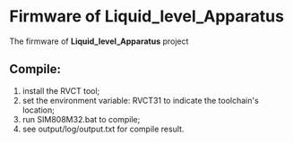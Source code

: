 # Firmware of Liquid_level_Apparatus #

The firmware of **Liquid_level_Apparatus** project

## Compile: ##
1. install the RVCT tool;
2. set the environment variable: RVCT31 to indicate the toolchain's location;
3. run SIM808M32.bat to compile;
4. see output/log/output.txt for compile result. 

